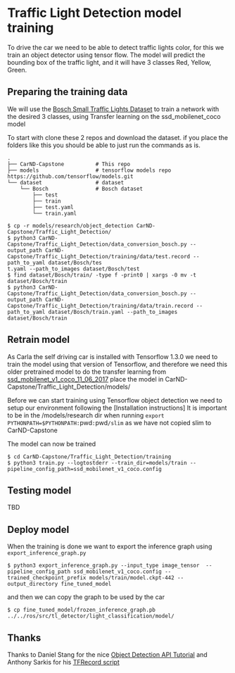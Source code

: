 # Traffic Light Detection model training

To drive the car we need to be able to detect traffic lights color, for this we train an object detector using tensor flow.
The model will predict the bounding box of the traffic light, and it will have 3 classes Red, Yellow, Green.

## Preparing the training data
We will use the [Bosch Small Traffic Lights Dataset](https://hci.iwr.uni-heidelberg.de/node/6132) to train a network with the desired 3 classes, using Transfer learning on the ssd_mobilenet_coco model

To start with clone these 2 repos and download the dataset. if you place the folders like this you should be able to just run the commands as is.

    .
    ├── CarND-Capstone          # This repo
    ├── models                  # tensorflow models repo https://github.com/tensorflow/models.git
    └── dataset                 # dataset
        └── Bosch               # Bosch dataset
            ├── test            
            ├── train
            ├── test.yaml
            └── train.yaml

```console
$ cp -r models/research/object_detection CarND-Capstone/Traffic_Light_Detection/
$ python3 CarND-Capstone/Traffic_Light_Detection/data_conversion_bosch.py --output_path CarND-Capstone/Traffic_Light_Detection/training/data/test.record --path_to_yaml dataset/Bosch/tes
t.yaml --path_to_images dataset/Bosch/test
$ find dataset/Bosch/train/ -type f -print0 | xargs -0 mv -t dataset/Bosch/train
$ python3 CarND-Capstone/Traffic_Light_Detection/data_conversion_bosch.py --output_path CarND-Capstone/Traffic_Light_Detection/training/data/train.record --path_to_yaml dataset/Bosch/train.yaml --path_to_images dataset/Bosch/train
```

## Retrain model
As Carla the self driving car is installed with Tensorflow 1.3.0 we need to train the model using that version of Tensorflow, and therefore we need this older pretrained model to do the transfer learning from [ssd_mobilenet_v1_coco_11_06_2017](http://download.tensorflow.org/models/object_detection/ssd_mobilenet_v1_coco_11_06_2017.tar.gz)
place the model in CarND-Capstone/Traffic_Light_Detection/models/

Before we can start training using Tensorflow object detection we need to setup our environment following the [Installation instructions]
It is important to be in the /models/research dir when running 
`export PYTHONPATH=$PYTHONPATH:`pwd`:`pwd`/slim` as we have not copied slim to CarND-Capstone

The model can now be trained
```console
$ cd CarND-Capstone/Traffic_Light_Detection/training
$ python3 train.py --logtostderr --train_dir=models/train --pipeline_config_path=ssd_mobilenet_v1_coco.config
```

## Testing model
TBD
## Deploy model
When the training is done we want to export the inference graph using `export_inference_graph.py`
```console
$ python3 export_inference_graph.py --input_type image_tensor  --pipeline_config_path ssd_mobilenet_v1_coco.config --trained_checkpoint_prefix models/train/model.ckpt-442 --output_directory fine_tuned_model
```
and then we can copy the graph to be used by the car
```console
$ cp fine_tuned_model/frozen_inference_graph.pb ../../ros/src/tl_detector/light_classification/model/
```
## Thanks
Thanks to Daniel Stang for the nice [Object Detection API Tutorial](https://medium.com/@WuStangDan/step-by-step-tensorflow-object-detection-api-tutorial-part-1-selecting-a-model-a02b6aabe39e) and Anthony Sarkis for his [TFRecord script](https://github.com/swirlingsand/deeper-traffic-lights/blob/master/data_conversion_bosch.py)